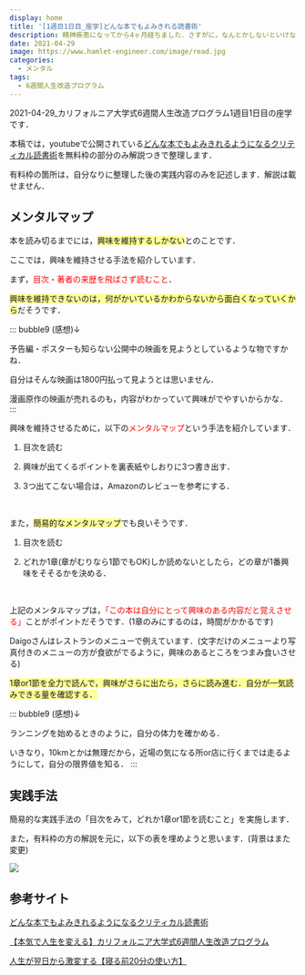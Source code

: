 ```yaml
---
display: home
title: '[1週目1日目_座学]どんな本でもよみきれる読書術'
description: 精神疾患になってから4ヶ月経ちました．さすがに，なんとかしないといけないので，Daigoさんの動画であった[カリフォルニア大学式6週間人生改造プログラム](https://daigoblog.jp/pushing-thelimits/)を実施します．
date: 2021-04-29
image: https://www.hamlet-engineer.com/image/read.jpg
categories: 
  - メンタル
tags:
  - 6週間人生改造プログラム
---
```

2021-04-29_カリフォルニア大学式6週間人生改造プログラム1週目1日目の座学です．

本稿では，youtubeで公開されている[どんな本でもよみきれるようになるクリティカル読書術](https://www.youtube.com/watch?v=4E44Nbi4cjg)を無料枠の部分のみ解説つきで整理します．

有料枠の箇所は，自分なりに整理した後の実践内容のみを記述します．解説は載せません．

<!-- more -->

<!-- <span style="background-color: #ffff99;"></span> -->
<!-- <span style="color: #ff0000;"></span> -->


## メンタルマップ
本を読み切るまでには，<span style="background-color: #ffff99;">興味を維持するしかない</span>とのことです．

ここでは，興味を維持させる手法を紹介しています．

まず，<span style="color: #ff0000;">目次・著者の来歴を飛ばさず読むこと</span>．

<span style="background-color: #ffff99;">興味を維持できないのは，何がかいているかわからないから面白くなっていくから</span>だそうです．

::: bubble9
(感想)↓

予告編・ポスターも知らない公開中の映画を見ようとしているような物ですかね．

自分はそんな映画は1800円払って見ようとは思いません．

漫画原作の映画が売れるのも，内容がわかっていて興味がでやすいからかな．
:::

興味を維持させるために，以下の<span style="color: #ff0000;">メンタルマップ</span>という手法を紹介しています．
1. 目次を読む

2. 興味が出てくるポイントを裏表紙やしおりに3つ書き出す．

3. 3つ出てこない場合は，Amazonのレビューを参考にする．

<br>

また，<span style="background-color: #ffff99;">簡易的なメンタルマップ</span>でも良いそうです．
1. 目次を読む

2. どれか1章(章がむりなら1節でもOK)しか読めないとしたら，どの章が1番興味をそそるかを決める．

<br>

上記のメンタルマップは，<span style="color: #ff0000;">「この本は自分にとって興味のある内容だと覚えさせる」</span>ことがポイントだそうです．(1章のみにするのは，時間がかかるです)

Daigoさんはレストランのメニューで例えています．(文字だけのメニューより写真付きのメニューの方が食欲がでるように，興味のあるところをつまみ食いさせる)

<span style="background-color: #ffff99;">1章or1節を全力で読んで，興味がさらに出たら，さらに読み進む．自分が一気読みできる量を確認する．</span>

::: bubble9
(感想)↓

ランニングを始めるときのように，自分の体力を確かめる．

いきなり，10kmとかは無理だから，近場の気になる所or店に行くまでは走るようにして，自分の限界値を知る．
:::

## 実践手法
簡易的な実践手法の「目次をみて，どれか1章or1節を読むこと」を実施します．

また，有料枠の方の解説を元に，以下の表を埋めようと思います．(背景はまた変更)

![](/image/book_map.png)




## 参考サイト
[どんな本でもよみきれるようになるクリティカル読書術](https://www.youtube.com/watch?v=4E44Nbi4cjg)

[【本気で人生を変える】カリフォルニア大学式6週間人生改造プログラム](https://daigoblog.jp/pushing-thelimits/)

[人生が翌日から激変する【寝る前20分の使い方】](https://daigoblog.jp/20minutes-night/)